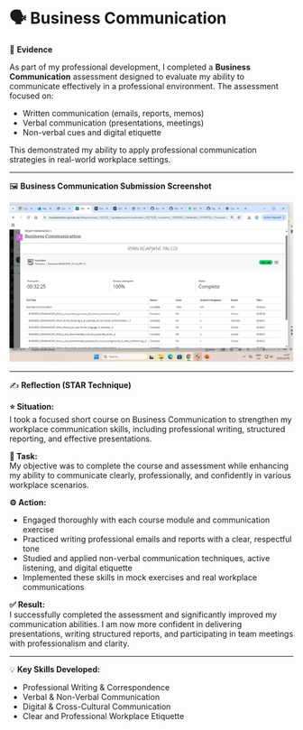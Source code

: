 # 🗣️ Business Communication

🧾 **Evidence**

As part of my professional development, I completed a **Business Communication** assessment designed to evaluate my ability to communicate effectively in a professional environment. The assessment focused on:

- Written communication (emails, reports, memos)  
- Verbal communication (presentations, meetings)  
- Non-verbal cues and digital etiquette

This demonstrated my ability to apply professional communication strategies in real-world workplace settings.

---

🖼️ **Business Communication Submission Screenshot**

![Business Communication Submission Screenshot](/assets/businessc.png)

---

✍️ **Reflection (STAR Technique)**

**⭐ Situation:**  
I took a focused short course on Business Communication to strengthen my workplace communication skills, including professional writing, structured reporting, and effective presentations.

**🎯 Task:**  
My objective was to complete the course and assessment while enhancing my ability to communicate clearly, professionally, and confidently in various workplace scenarios.

**⚙️ Action:**  
- Engaged thoroughly with each course module and communication exercise  
- Practiced writing professional emails and reports with a clear, respectful tone  
- Studied and applied non-verbal communication techniques, active listening, and digital etiquette  
- Implemented these skills in mock exercises and real workplace communications

**✅ Result:**  
I successfully completed the assessment and significantly improved my communication abilities. I am now more confident in delivering presentations, writing structured reports, and participating in team meetings with professionalism and clarity.

---

💡 **Key Skills Developed:**  
- Professional Writing & Correspondence  
- Verbal & Non-Verbal Communication  
- Digital & Cross-Cultural Communication  
- Clear and Professional Workplace Etiquette
